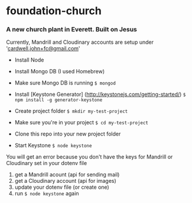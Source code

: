 foundation-church
=================

### A new church plant in Everett. Built on Jesus

Currently, Mandrill and Cloudinary accounts are setup under 'cardwell.john+fc@gmail.com'

* Install Node

* Install Mongo DB (I used Homebrew)

* Make sure Mongo DB is running 
`$ mongod`

* Install [Keystone Generator] (http://keystonejs.com/getting-started/)
`$ npm install -g generator-keystone`

* Create project folder
`$ mkdir my-test-project`
    
* Make sure you're in your project
`$ cd my-test-project`
    
* Clone this repo into your new project folder
    
* Start Keystone
`$ node keystone`
    
You will get an error because you don't have the keys for Mandrill or Cloudinary set in your dotenv file
1. get a Mandrill acount (api for sending mail)
2. get a Cloudinary account (api for images)
3. update your dotenv file (or create one)
4. run `$ node keystone` again
